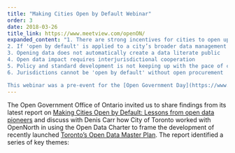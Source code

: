 ```yaml
---
title: "Making Cities Open by Default Webinar"
order: 3
date: 2018-03-26
title_link: https://www.meetview.com/openON/
expanded_content: "1. There are strong incentives for cities to open up their data, and the Charter can help them to do this
2. If 'open by default' is applied to a city’s broader data management systems it can allow better internal data sharing, as well as improving access to information for citizens
3. Opening data does not automatically create a data literate public
4. Open data impact requires interjurisdictional cooperation
5. Policy and standard development is not keeping up with the pace of change
6. Jurisdictions cannot be 'open by default' without open procurement

This webinar was a pre-event for the [Open Government Day](https://www.ontario.ca/page/open-government) event on March 26th organized by the Open Government Office of Ontario. [Check out the agenda](https://www.ontario.ca/page/open-government) and watch the [video here](https://www.meetview.com/openON/). [Download the slides here](https://drive.google.com/open?id=1jgzwbwpxTF82J3v1GOSy4cS9Y8A2eeUC)."
---
```

The Open Government Office of Ontario invited us to share findings from its latest report on [Making Cities Open by Default: Lessons from open data pioneers](https://drive.google.com/file/u/1/d/1zXN4IX5GKJ3tbmIYRRwf_Dz1oIs-QZLM/view?usp=drive_web "Making Cities Open by Default report") and discuss with Denis Carr how City of Toronto worked with OpenNorth in using the Open Data Charter to frame the development of recently launched [Toronto’s Open Data Master Plan](https://www.opennorth.ca/impact#1 "Toronto Open Data Master Plan project"). The report identified a series of key themes:
